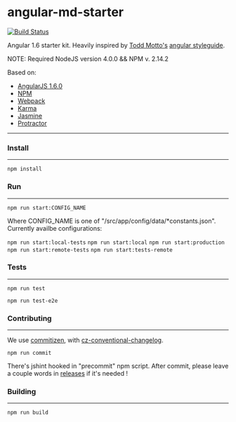 # angular-md-starter

[![Build Status](https://magnum.travis-ci.com/mdopieralski/angular-md-starter.svg?token=SAUE9RQMSLpnyzDMyaPP&branch=development)](https://magnum.travis-ci.com/mdopieralski/angular-md-starter)

Angular 1.6 starter kit. 
Heavily inspired by [Todd Motto's](https://toddmotto.com/) [angular styleguide](https://github.com/toddmotto/angular-styleguide).

NOTE: Required NodeJS version 4.0.0 && NPM v. 2.14.2

Based on: 

- [AngularJS 1.6.0](https://code.angularjs.org/1.6.0/docs/api)
- [NPM](https://docs.npmjs.com/)
- [Webpack](http://webpack.github.io/docs/)
- [Karma](https://karma-runner.github.io)
- [Jasmine](https://jasmine.github.io/)
- [Protractor](http://www.protractortest.org/#/)

-------------

### Install
-------------
`npm install`

### Run
-------------
`npm run start:CONFIG_NAME`

Where CONFIG_NAME is one of "/src/app/config/data/*constants.json". 
Currently availbe configurations:

`npm run start:local-tests`
`npm run start:local`
`npm run start:production`
`npm run start:remote-tests`
`npm run start:tests-remote`

### Tests
-------------
`npm run test`

`npm run test-e2e`

### Contributing
-------------
We use [commitizen](https://github.com/commitizen/cz-cli/), with [cz-conventional-changelog](https://github.com/commitizen/cz-conventional-changelog).

`npm run commit`

There's jshint hooked in "precommit" npm script. After commit, please leave a couple words in [releases](https://github.com/Airnauts/nowness-frontend/releases) if it's needed !

### Building
-------------------
`npm run build`
